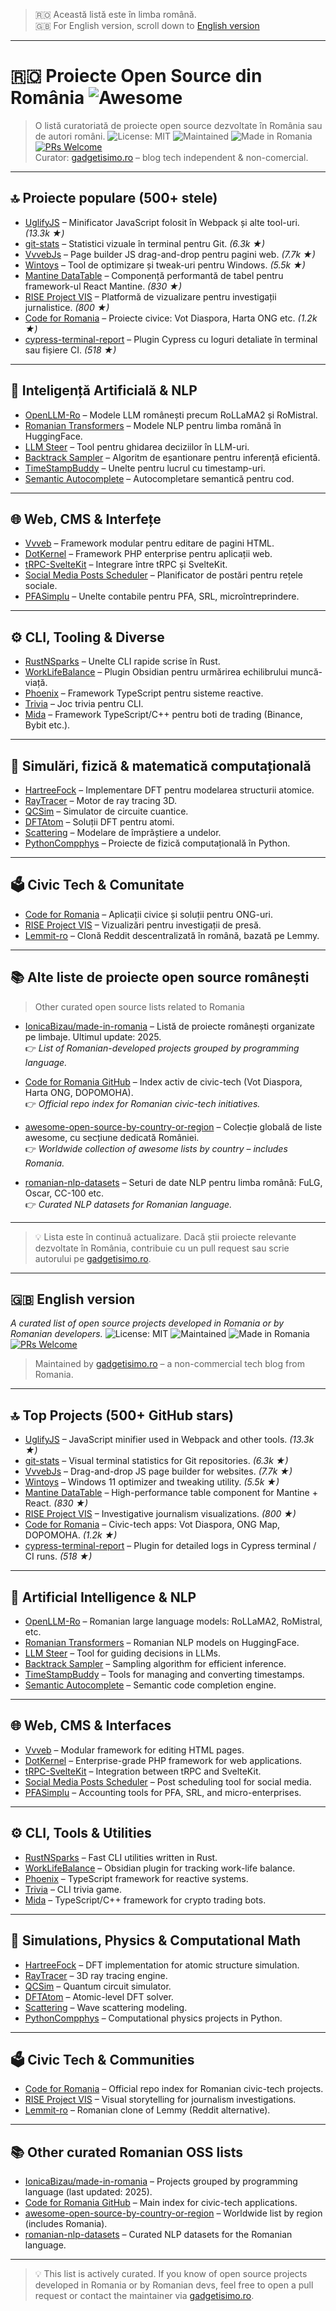 > 🇷🇴 Această listă este în limba română.  
> 🇬🇧 For English version, scroll down to [English version](#-english-version)
---
# 🇷🇴 Proiecte Open Source din România ![Awesome](https://awesome.re/badge.svg)

> O listă curatoriată de proiecte open source dezvoltate în România sau de autori români.
![License: MIT](https://img.shields.io/badge/License-MIT-green.svg)
![Maintained](https://img.shields.io/badge/maintained-yes-brightgreen)
![Made in Romania](https://img.shields.io/badge/made%20in-Romania-blue)
[![PRs Welcome](https://img.shields.io/badge/PRs-welcome-brightgreen.svg?style=flat-square)](https://makeapullrequest.com)  
> Curator: [gadgetisimo.ro](https://gadgetisimo.ro) – blog tech independent & non-comercial.

---

## 🔝 Proiecte populare (500+ stele)

- [UglifyJS](https://github.com/mishoo/UglifyJS) – Minificator JavaScript folosit în Webpack și alte tool-uri. *(13.3k ★)*
- [git-stats](https://github.com/IonicaBizau/git-stats) – Statistici vizuale în terminal pentru Git. *(6.3k ★)*
- [VvvebJs](https://github.com/givanz/VvvebJs) – Page builder JS drag-and-drop pentru pagini web. *(7.7k ★)*
- [Wintoys](https://github.com/builtbybel/Wintoys) – Tool de optimizare și tweak-uri pentru Windows. *(5.5k ★)*
- [Mantine DataTable](https://github.com/icflorescu/mantine-datatable) – Componență performantă de tabel pentru framework-ul React Mantine. *(830 ★)*
- [RISE Project VIS](https://github.com/RiseProject/vis) – Platformă de vizualizare pentru investigații jurnalistice. *(800 ★)*
- [Code for Romania](https://github.com/code4romania) – Proiecte civice: Vot Diaspora, Harta ONG etc. *(1.2k ★)*
- [cypress-terminal-report](https://github.com/archfz/cypress-terminal-report) – Plugin Cypress cu loguri detaliate în terminal sau fișiere CI. *(518 ★)*

---

## 🧠 Inteligență Artificială & NLP

- [OpenLLM-Ro](https://github.com/OpenLLM-Ro) – Modele LLM românești precum RoLLaMA2 și RoMistral.
- [Romanian Transformers](https://github.com/dumitrescustefan/Romanian-Transformers) – Modele NLP pentru limba română în HuggingFace.
- [LLM Steer](https://github.com/Mihaiii/llm_steer) – Tool pentru ghidarea deciziilor în LLM-uri.
- [Backtrack Sampler](https://github.com/Mihaiii/backtrack_sampler) – Algoritm de eșantionare pentru inferență eficientă.
- [TimeStampBuddy](https://github.com/Mihaiii/TimeStampBuddy) – Unelte pentru lucrul cu timestamp-uri.
- [Semantic Autocomplete](https://github.com/Mihaiii/semantic-autocomplete) – Autocompletare semantică pentru cod.

---

## 🌐 Web, CMS & Interfețe

- [Vvveb](https://github.com/givanz/Vvveb) – Framework modular pentru editare de pagini HTML.
- [DotKernel](https://github.com/dotkernel) – Framework PHP enterprise pentru aplicații web.
- [tRPC-SvelteKit](https://github.com/icflorescu/trpc-sveltekit) – Integrare între tRPC și SvelteKit.
- [Social Media Posts Scheduler](https://github.com/ClimenteA/social-media-posts-scheduler) – Planificator de postări pentru rețele sociale.
- [PFASimplu](https://github.com/ClimenteA/PFASimplu) – Unelte contabile pentru PFA, SRL, microîntreprindere.

---

## ⚙️ CLI, Tooling & Diverse

- [RustNSparks](https://github.com/RustNSparks) – Unelte CLI rapide scrise în Rust.
- [WorkLifeBalance](https://github.com/szr2001/WorkLifeBalance) – Plugin Obsidian pentru urmărirea echilibrului muncă-viață.
- [Phoenix](https://github.com/pazvanti/Phoenix) – Framework TypeScript pentru sisteme reactive.
- [Trivia](https://github.com/Mihaiii/trivia) – Joc trivia pentru CLI.
- [Mida](https://github.com/Reiryoku-Technologies/Mida) – Framework TypeScript/C++ pentru boti de trading (Binance, Bybit etc.).

---

## 🧪 Simulări, fizică & matematică computațională

- [HartreeFock](https://github.com/aromanro/HartreeFock) – Implementare DFT pentru modelarea structurii atomice.
- [RayTracer](https://github.com/aromanro/RayTracer) – Motor de ray tracing 3D.
- [QCSim](https://github.com/aromanro/QCSim) – Simulator de circuite cuantice.
- [DFTAtom](https://github.com/aromanro/DFTAtom) – Soluții DFT pentru atomi.
- [Scattering](https://github.com/aromanro/Scattering) – Modelare de împrăștiere a undelor.
- [PythonCompphys](https://github.com/aromanro/PythonCompphys) – Proiecte de fizică computațională în Python.

---

## 🗳️ Civic Tech & Comunitate

- [Code for Romania](https://github.com/code4romania) – Aplicații civice și soluții pentru ONG-uri.
- [RISE Project VIS](https://github.com/RiseProject/vis) – Vizualizări pentru investigații de presă.
- [Lemmit-ro](https://gitlab.com/egos-tech/swarm/lemmit-ro) – Clonă Reddit descentralizată în română, bazată pe Lemmy.

---

## 📚 Alte liste de proiecte open source românești  
> Other curated open source lists related to Romania

- [IonicaBizau/made-in-romania](https://github.com/IonicaBizau/made-in-romania) – Listă de proiecte românești organizate pe limbaje. Ultimul update: 2025.  
  👉 *List of Romanian-developed projects grouped by programming language.*

- [Code for Romania GitHub](https://github.com/code4romania) – Index activ de civic-tech (Vot Diaspora, Harta ONG, DOPOMOHA).  
  👉 *Official repo index for Romanian civic-tech initiatives.*

- [awesome-open-source-by-country-or-region](https://github.com/slowernews/awesome-open-source-by-country-or-region) – Colecție globală de liste awesome, cu secțiune dedicată României.  
  👉 *Worldwide collection of awesome lists by country – includes Romania.*

- [romanian-nlp-datasets](https://github.com/AndyTheFactory/romanian-nlp-datasets) – Seturi de date NLP pentru limba română: FuLG, Oscar, CC-100 etc.  
  👉 *Curated NLP datasets for Romanian language.*
---

> 💡 Lista este în continuă actualizare. Dacă știi proiecte relevante dezvoltate în România, contribuie cu un pull request sau scrie autorului pe [gadgetisimo.ro](https://gadgetisimo.ro).

---

## 🇬🇧 English version

_A curated list of open source projects developed in Romania or by Romanian developers._
![License: MIT](https://img.shields.io/badge/License-MIT-green.svg)
![Maintained](https://img.shields.io/badge/maintained-yes-brightgreen)
![Made in Romania](https://img.shields.io/badge/made%20in-Romania-blue)
[![PRs Welcome](https://img.shields.io/badge/PRs-welcome-brightgreen.svg?style=flat-square)](https://makeapullrequest.com)
> Maintained by [gadgetisimo.ro](https://gadgetisimo.ro) – a non-commercial tech blog from Romania.

---

## 🔝 Top Projects (500+ GitHub stars)

- [UglifyJS](https://github.com/mishoo/UglifyJS) – JavaScript minifier used in Webpack and other tools. *(13.3k ★)*
- [git-stats](https://github.com/IonicaBizau/git-stats) – Visual terminal statistics for Git repositories. *(6.3k ★)*
- [VvvebJs](https://github.com/givanz/VvvebJs) – Drag-and-drop JS page builder for websites. *(7.7k ★)*
- [Wintoys](https://github.com/builtbybel/Wintoys) – Windows 11 optimizer and tweaking utility. *(5.5k ★)*
- [Mantine DataTable](https://github.com/icflorescu/mantine-datatable) – High-performance table component for Mantine + React. *(830 ★)*
- [RISE Project VIS](https://github.com/RiseProject/vis) – Investigative journalism visualizations. *(800 ★)*
- [Code for Romania](https://github.com/code4romania) – Civic-tech apps: Vot Diaspora, ONG Map, DOPOMOHA. *(1.2k ★)*
- [cypress-terminal-report](https://github.com/archfz/cypress-terminal-report) – Plugin for detailed logs in Cypress terminal / CI runs. *(518 ★)*

---

## 🧠 Artificial Intelligence & NLP

- [OpenLLM-Ro](https://github.com/OpenLLM-Ro) – Romanian large language models: RoLLaMA2, RoMistral, etc.
- [Romanian Transformers](https://github.com/dumitrescustefan/Romanian-Transformers) – Romanian NLP models on HuggingFace.
- [LLM Steer](https://github.com/Mihaiii/llm_steer) – Tool for guiding decisions in LLMs.
- [Backtrack Sampler](https://github.com/Mihaiii/backtrack_sampler) – Sampling algorithm for efficient inference.
- [TimeStampBuddy](https://github.com/Mihaiii/TimeStampBuddy) – Tools for managing and converting timestamps.
- [Semantic Autocomplete](https://github.com/Mihaiii/semantic-autocomplete) – Semantic code completion engine.

---

## 🌐 Web, CMS & Interfaces

- [Vvveb](https://github.com/givanz/Vvveb) – Modular framework for editing HTML pages.
- [DotKernel](https://github.com/dotkernel) – Enterprise-grade PHP framework for web applications.
- [tRPC-SvelteKit](https://github.com/icflorescu/trpc-sveltekit) – Integration between tRPC and SvelteKit.
- [Social Media Posts Scheduler](https://github.com/ClimenteA/social-media-posts-scheduler) – Post scheduling tool for social media.
- [PFASimplu](https://github.com/ClimenteA/PFASimplu) – Accounting tools for PFA, SRL, and micro-enterprises.

---

## ⚙️ CLI, Tools & Utilities

- [RustNSparks](https://github.com/RustNSparks) – Fast CLI utilities written in Rust.
- [WorkLifeBalance](https://github.com/szr2001/WorkLifeBalance) – Obsidian plugin for tracking work-life balance.
- [Phoenix](https://github.com/pazvanti/Phoenix) – TypeScript framework for reactive systems.
- [Trivia](https://github.com/Mihaiii/trivia) – CLI trivia game.
- [Mida](https://github.com/Reiryoku-Technologies/Mida) – TypeScript/C++ framework for crypto trading bots.

---

## 🧪 Simulations, Physics & Computational Math

- [HartreeFock](https://github.com/aromanro/HartreeFock) – DFT implementation for atomic structure simulation.
- [RayTracer](https://github.com/aromanro/RayTracer) – 3D ray tracing engine.
- [QCSim](https://github.com/aromanro/QCSim) – Quantum circuit simulator.
- [DFTAtom](https://github.com/aromanro/DFTAtom) – Atomic-level DFT solver.
- [Scattering](https://github.com/aromanro/Scattering) – Wave scattering modeling.
- [PythonCompphys](https://github.com/aromanro/PythonCompphys) – Computational physics projects in Python.

---

## 🗳️ Civic Tech & Communities

- [Code for Romania](https://github.com/code4romania) – Official repo index for Romanian civic-tech projects.
- [RISE Project VIS](https://github.com/RiseProject/vis) – Visual storytelling for journalism investigations.
- [Lemmit-ro](https://gitlab.com/egos-tech/swarm/lemmit-ro) – Romanian clone of Lemmy (Reddit alternative).

---

## 📚 Other curated Romanian OSS lists

- [IonicaBizau/made-in-romania](https://github.com/IonicaBizau/made-in-romania) – Projects grouped by programming language (last updated: 2025).
- [Code for Romania GitHub](https://github.com/code4romania) – Main index for civic-tech applications.
- [awesome-open-source-by-country-or-region](https://github.com/slowernews/awesome-open-source-by-country-or-region) – Worldwide list by region (includes Romania).
- [romanian-nlp-datasets](https://github.com/AndyTheFactory/romanian-nlp-datasets) – Curated NLP datasets for the Romanian language.

---

> 💡 This list is actively curated. If you know of open source projects developed in Romania or by Romanian devs, feel free to open a pull request or contact the maintainer via [gadgetisimo.ro](https://gadgetisimo.ro).
